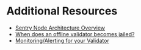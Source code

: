 # Additional Resources

* [Sentry Node Architecture Overview](https://forum.cosmos.network/t/sentry-node-architecture-overview/454 "Sentry Node Architecture Overview")
* [When does an offline validator becomes jailed?](https://forum.cosmos.network/t/when-does-an-offline-validator-becomes-jailed/3896 "When does an offline validator becomes jailed?")
* [Monitoring/Alerting for your Validator](https://forum.cosmos.network/t/monitoring-alerting-for-your-validator/446 "Monitoring/Alerting for your Validator")
